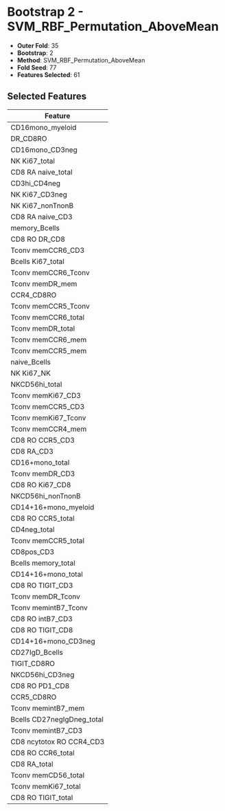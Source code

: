 # Bootstrap 2 - SVM_RBF_Permutation_AboveMean

- **Outer Fold**: 35
- **Bootstrap**: 2
- **Method**: SVM_RBF_Permutation_AboveMean
- **Fold Seed**: 77
- **Features Selected**: 61

## Selected Features

| Feature |
|---------|
| CD16mono_myeloid |
| DR_CD8RO |
| CD16mono_CD3neg |
| NK Ki67_total |
| CD8 RA naive_total |
| CD3hi_CD4neg |
| NK Ki67_CD3neg |
| NK Ki67_nonTnonB |
| CD8 RA naive_CD3 |
| memory_Bcells |
| CD8 RO DR_CD8 |
| Tconv memCCR6_CD3 |
| Bcells Ki67_total |
| Tconv memCCR6_Tconv |
| Tconv memDR_mem |
| CCR4_CD8RO |
| Tconv memCCR5_Tconv |
| Tconv memCCR6_total |
| Tconv memDR_total |
| Tconv memCCR6_mem |
| Tconv memCCR5_mem |
| naive_Bcells |
| NK Ki67_NK |
| NKCD56hi_total |
| Tconv memKi67_CD3 |
| Tconv memCCR5_CD3 |
| Tconv memKi67_Tconv |
| Tconv memCCR4_mem |
| CD8 RO CCR5_CD3 |
| CD8 RA_CD3 |
| CD16+mono_total |
| Tconv memDR_CD3 |
| CD8 RO Ki67_CD8 |
| NKCD56hi_nonTnonB |
| CD14+16+mono_myeloid |
| CD8 RO CCR5_total |
| CD4neg_total |
| Tconv memCCR5_total |
| CD8pos_CD3 |
| Bcells memory_total |
| CD14+16+mono_total |
| CD8 RO TIGIT_CD3 |
| Tconv memDR_Tconv |
| Tconv memintB7_Tconv |
| CD8 RO intB7_CD3 |
| CD8 RO TIGIT_CD8 |
| CD14+16+mono_CD3neg |
| CD27IgD_Bcells |
| TIGIT_CD8RO |
| NKCD56hi_CD3neg |
| CD8 RO PD1_CD8 |
| CCR5_CD8RO |
| Tconv memintB7_mem |
| Bcells CD27negIgDneg_total |
| Tconv memintB7_CD3 |
| CD8 ncytotox RO CCR4_CD3 |
| CD8 RO CCR6_total |
| CD8 RA_total |
| Tconv memCD56_total |
| Tconv memKi67_total |
| CD8 RO TIGIT_total |
